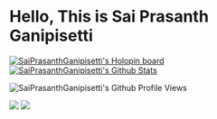<h1>Hello, This is Sai Prasanth Ganipisetti</h1>

[![SaiPrasanthGanipisetti's Holopin board](https://holopin.io/api/user/board?user=saiprasanth)](https://holopin.io/@saiprasanth)
[![SaiPrasanthGanipisetti's Github Stats](https://github-readme-stats.vercel.app/api?username=saiprasanthganipisetti&show_icons=true&theme=radical)](https://github-readme-stats.vercel.app/api?username=saiprasanthganipisetti&show_icons=true)

![SaiPrasanthGanipisetti's Github Profile Views](https://komarev.com/ghpvc/?username=saiprasanthganipisetti&color=blueviolet) 

![](https://github-readme-streak-stats.herokuapp.com/?user=saiprasanthganipisetti&hide_border=true&theme=radical)
![](https://activity-graph.herokuapp.com/graph?username=saiprasanthganisetti&theme=redical)
